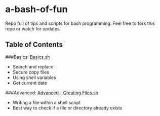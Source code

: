 # a-bash-of-fun
Repo full of tips and scripts for bash programming. Feel free to fork this repo or watch for updates.

## Table of Contents
###Basics:
[Basics.sh](../basics.sh)
+ Search and replace
+ Secure copy files
+ Using shell variables
+ Get current date

###Advanced:
[Advanced - Creating Files.sh](../advanced_creatingfiles.sh)
+ Writing a file within a shell script
+ Best way to check if a file or directory already exists

